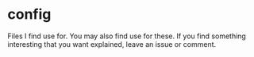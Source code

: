 # config

Files I find use for. You may also find use for these. If you find something interesting that you want explained, leave an issue or comment.
